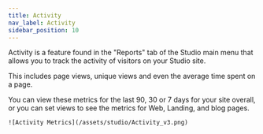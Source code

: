 ```yaml
---
title: Activity
nav_label: Activity
sidebar_position: 10
---
```


Activity is a feature found in the "Reports" tab of the Studio main menu that allows you to track the activity of
visitors on your Studio site.

This includes page views, unique views and even the average time spent on a page.

You can view these metrics for the last 90, 30 or 7 days for your site overall, or you can set views to see the metrics
for Web, Landing, and blog pages.

    ![Activity Metrics](/assets/studio/Activity_v3.png)

